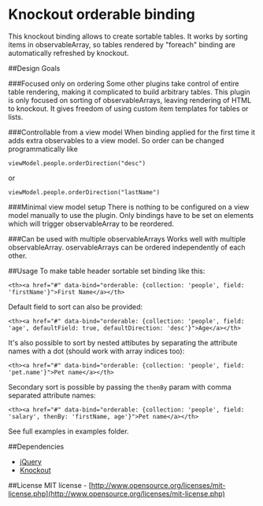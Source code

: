 Knockout orderable binding
==================
This knockout binding allows to create sortable tables. It works by sorting items in observableArray, so tables rendered by "foreach" binding are automatically refreshed by knockout.

##Design Goals

###Focused only on ordering
Some other plugins take control of entire table rendering, making it complicated to build arbitrary tables. This plugin is only focused on sorting of observableArrays, leaving rendering of HTML to knockout. It gives freedom of using custom item templates for tables or lists.

###Controllable from a view model
When binding applied for the first time it adds extra observables to a view model. So order can be changed programmatically like 

	viewModel.people.orderDirection("desc") 
or 

	viewModel.people.orderDirection("lastName")

###Minimal view model setup
There is nothing to be configured on a view model manually to use the plugin. Only bindings have to be set on elements which will trigger observableArray to be reordered.

###Can be used with multiple observableArrays
Works well with multiple observableArray. oservableArrays can be ordered independently of each other.


##Usage
To make table header sortable set binding like this:

	<th><a href="#" data-bind="orderable: {collection: 'people', field: 'firstName'}">First Name</a></th>

Default field to sort can also be provided:

	<th><a href="#" data-bind="orderable: {collection: 'people', field: 'age', defaultField: true, defaultDirection: 'desc'}">Age</a></th>

It's also possible to sort by nested attibutes by separating the attribute names with a dot (should work with array indices too):

	<th><a href="#" data-bind="orderable: {collection: 'people', field: 'pet.name'}">Pet name</a></th>

Secondary sort is possible by passing the `thenBy` param with comma separated attribute names:
	
	<th><a href="#" data-bind="orderable: {collection: 'people', field: 'salary', thenBy: 'firstName, age'}">Pet name</a></th>

See full examples in examples folder.

##Dependencies
 - [jQuery](http://jquery.com/)
 - [Knockout](http://knockoutjs.com/)

##License
MIT license - [http://www.opensource.org/licenses/mit-license.php](http://www.opensource.org/licenses/mit-license.php)
